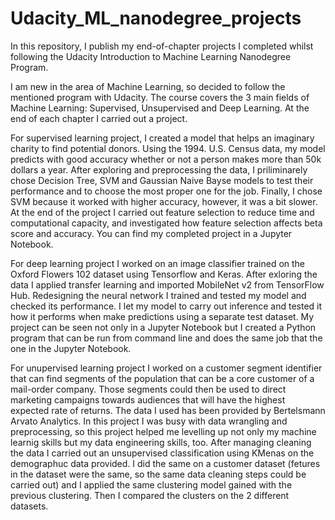 # Udacity_ML_nanodegree_projects
In this repository, I publish my end-of-chapter projects I completed whilst following the Udacity Introduction to Machine Learning Nanodegree Program.

I am new in the area of Machine Learning, so decided to follow the mentioned program with Udacity. 
The course covers the 3 main fields of Machine Learning: Supervised, Unsupervised and Deep Learning. 
At the end of each chapter I carried out a project.

For supervised learning project, I created a model that helps an imaginary charity to find potential donors. Using the 1994. U.S. Census data, my model predicts with good accuracy whether or not a person makes more than 50k dollars a year. After exploring and preprocessing the data, I priliminarely chose Decision Tree, SVM and Gaussian Naive Bayse models to test their performance and to choose the most proper one for the job. Finally, I chose SVM because it worked with higher accuracy, however, it was a bit slower. At the end of the project I carried out feature selection to reduce time and computational capacity, and investigated how feature selection affects beta score and accuracy. You can find my completed project in a Jupyter Notebook.

For deep learning project I worked on an image classifier trained on the Oxford Flowers 102 dataset using Tensorflow and Keras. After exloring the data I applied transfer learning and imported MobileNet v2 from TensorFlow Hub. Redesigning the neural network I trained and tested my model and checked its performance. I let my model to carry out inference and tested it how it performs when make predictions using a separate test dataset. My project can be seen not only in a Jupyter Notebook but I created a Python program that can be run from command line and does the same job that the one in the Jupyter Notebook. 

For unupervised learning project I worked on a customer segment identifier that can find segments of the population that can be a core customer of a mail-order company. Those segments could then be used to direct marketing campaigns towards audiences that will have the highest expected rate of returns. The data I used has been provided by Bertelsmann Arvato Analytics. In this project I was busy with data wrangling and preprocessing, so this project helped me levelling up not only my machine learnig skills but my data engineering skills, too. After managing cleaning the data I carried out an unsupervised classification using KMenas on the demographuc data provided. I did the same on a customer dataset (fetures in the dataset were the same, so the same data cleaning steps could be carried out) and I applied the same clustering model gained with the previous clustering. Then I compared the clusters on the 2 different datasets.



